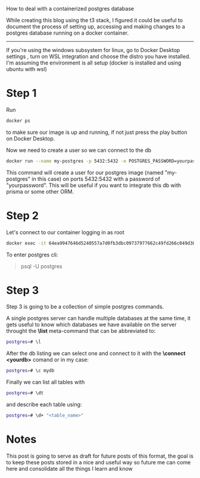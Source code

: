 How to deal with a containerized postgres database


While creating this blog using the t3 stack, I figured it could be useful to document the process of setting up, accessing and making changes to a postgres database running on a docker container. 


----------

If you're using the windows subsystem for linux, go to Docker Desktop settings , turn on WSL integration and choose the distro you have installed. I'm assuming the environment is all setup (docker is installed and using ubuntu with wsl)

# Step 1 

Run 

```bash  
docker ps
```



to make sure our image is up and running, if not just press the play button on Docker Desktop.

Now we need to create a user so we can connect to the db

```bash  
docker run --name my-postgres -p 5432:5432 -e POSTGRES_PASSWORD=yourpassword -d postgres 
```

This command will create a user for our postgres image (named "my-postgres" in this case) on ports 5432:5432 with a password of "yourpassword". This will be useful if you want to integrate this db with prisma or some other ORM.

# Step 2

Let's connect to our container logging in as root

```bash 
docker exec -it 64ea9947646d5240557a7d0fb3dbc09737977662c49fd266c049d385c8f7f02d /bin/bash
```

To enter postgres cli:


> psql -U postgres

# Step 3 

Step 3 is going to be a collection of simple postgres commands.

A single postgres server can handle multiple databases at the same time, it gets useful to know which databases we have available on the server throught the **\list** 
meta-command that can be abbreviated to:

```bash
postgres=# \l
```

After the db listing we can select one and connect to it with the **\connect <yourdb\>** comand or in my case:

```bash
postgres=# \c mydb
```

Finally we can list all tables with 

```bash
postgres=# \dt
```

and describe each table using:

```bash
postgres=# \d+ "<table_name>"
```


# Notes

This post is going to serve as draft for future posts of this format, the goal is to keep these posts stored in a nice and useful way so future me can come here and consolidate all the things I learn and know